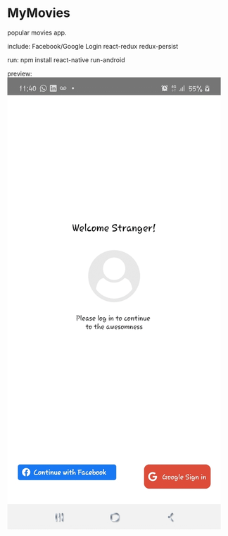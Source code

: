 # MyMovies

popular movies app.

include:
	Facebook/Google Login
	react-redux
	redux-persist
	
run:
	npm install
	react-native run-android
	
preview:
![](app_gif.gif)

